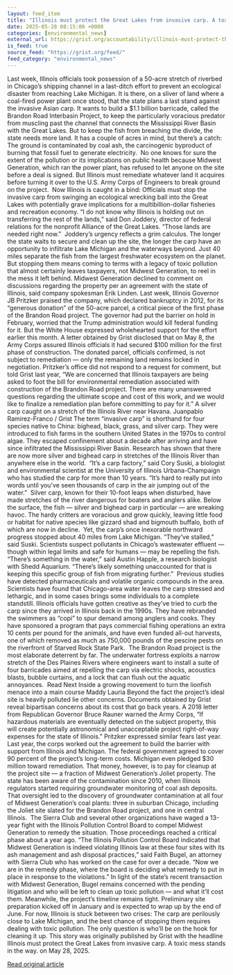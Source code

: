 ```yaml
---
layout: feed_item
title: "Illinois must protect the Great Lakes from invasive carp. A toxic mess stands in the way."
date: 2025-05-28 08:15:00 +0000
categories: [environmental_news]
external_url: https://grist.org/accountability/illinois-must-protect-the-great-lakes-from-invasive-carp-a-toxic-mess-stands-in-the-way/
is_feed: true
source_feed: "https://grist.org/feed/"
feed_category: "environmental_news"
---
```


Last week, Illinois officials took possession of a 50-acre stretch of riverbed in Chicago’s shipping channel in a last-ditch effort to prevent an ecological disaster from reaching Lake Michigan. It is there, on a sliver of land where a coal-fired power plant once stood, that the state plans a last stand against the invasive Asian carp. It wants to build a $1.1 billion barricade, called the Brandon Road Interbasin Project, to keep the particularly voracious predator from muscling past the channel that connects the Mississippi River Basin with the Great Lakes. But to keep the fish from breaching the divide, the state needs more land. It has a couple of acres in mind, but there’s a catch: The ground is contaminated by coal ash, the carcinogenic byproduct of burning that fossil fuel to generate electricity.&nbsp; No one knows for sure the extent of the pollution or its implications on public health because Midwest Generation, which ran the power plant, has refused to let anyone on the site before a deal is signed. But Illinois must remediate whatever land it acquires before turning it over to the U.S. Army Corps of Engineers to break ground on the project.&nbsp; Now Illinois is caught in a bind: Officials must stop the invasive carp from swinging an ecological wrecking ball into the Great Lakes with potentially grave implications for a multibillion-dollar fisheries and recreation economy. “I do not know why Illinois is holding out on transferring the rest of the lands,” said Don Joddery, director of federal relations for the nonprofit Alliance of the Great Lakes. “Those lands are needed right now.&#8221;&nbsp; Joddery’s urgency reflects a grim calculus. The longer the state waits to secure and clean up the site, the longer the carp have an opportunity to infiltrate Lake Michigan and the waterways beyond. Just 40 miles separate the fish from the largest freshwater ecosystem on the planet. But stopping them means coming to terms with a legacy of toxic pollution that almost certainly leaves taxpayers, not Midwest Generation, to reel in the mess it left behind. Midwest Generation declined to comment on discussions regarding the property per an agreement with the state of Illinois, said company spokesman Erik Linden. Last week, Illinois Governor JB Pritzker praised the company, which declared bankruptcy in 2012, for its “generous donation” of the 50-acre parcel, a critical piece of the first phase of the Brandon Road project. The governor had put the barrier on hold in February, worried that the Trump administration would kill federal funding for it. But the White House expressed wholehearted support for the effort earlier this month. A letter obtained by Grist disclosed that on May 8, the Army Corps assured Illinois officials it had secured $100 million for the first phase of construction. The donated parcel, officials confirmed, is not subject to remediation — only the remaining land remains locked in negotiation. Pritzker’s office did not respond to a request for comment, but told Grist last year, “We are concerned that Illinois taxpayers are being asked to foot the bill for environmental remediation associated with construction of the Brandon Road project. There are many unanswered questions regarding the ultimate scope and cost of this work, and we would like to finalize a remediation plan before committing to pay for it.” A silver carp caught on a stretch of the Illinois River near Havana. Juanpablo Ramirez-Franco / Grist The term “invasive carp” is shorthand for four species native to China: bighead, black, grass, and silver carp. They were introduced to fish farms in the southern United States in the 1970s to control algae. They escaped confinement about a decade after arriving and have since infiltrated the Mississippi River Basin. Research has shown that there are now more silver and bighead carp in stretches of the Illinois River than anywhere else in the world.&nbsp; “It&#8217;s a carp factory,” said Cory Suski, a biologist and environmental scientist at the University of Illinois Urbana-Champaign who has studied the carp for more than 10 years. “It&#8217;s hard to really put into words until you&#8217;ve seen thousands of carp in the air jumping out of the water.”&nbsp; Silver carp, known for their 10-foot leaps when disturbed, have made stretches of the river dangerous for boaters and anglers alike. Below the surface, the fish — silver and bighead carp in particular — are wreaking havoc. The hardy critters are voracious and grow quickly, leaving little food or habitat for native species like gizzard shad and bigmouth buffalo, both of which are now in decline.&nbsp; Yet, the carp’s once inexorable northward progress stopped about 40 miles from Lake Michigan. “They&#8217;ve stalled,” said Suski. Scientists suspect pollutants in Chicago’s wastewater effluent — though within legal limits and safe for humans — may be repelling the fish. “There&#8217;s something in the water,” said Austin Happle, a research biologist with Shedd Aquarium. “There&#8217;s likely something unaccounted for that is keeping this specific group of fish from migrating further.”&nbsp; Previous studies have detected pharmaceuticals and volatile organic compounds in the area. Scientists have found that Chicago-area water leaves the carp stressed and lethargic, and in some cases brings some individuals to a complete standstill. Illinois officials have gotten creative as they’ve tried to curb the carp since they arrived in Illinois back in the 1990s. They have rebranded the swimmers as “copi” to spur demand among anglers and cooks. They have sponsored a program that pays commercial fishing operations an extra 10 cents per pound for the animals, and have even funded all-out harvests, one of which removed as much as 750,000 pounds of the pescine pests on the riverfront of Starved Rock State Park.&nbsp; The Brandon Road project is the most elaborate deterrent by far. The underwater fortress exploits a narrow stretch of the Des Plaines Rivers where engineers want to install a suite of four barricades aimed at repelling the carp via electric shocks, acoustics blasts, bubble curtains, and a lock that can flush out the aquatic annoyances.&nbsp; Read Next Inside a growing movement to turn the lionfish menace into a main course Maddy Lauria Beyond the fact the project’s ideal site is heavily polluted lie other concerns. Documents obtained by Grist reveal bipartisan concerns about its cost that go back years. A 2018 letter from Republican Governor Bruce Rauner warned the Army Corps, “If hazardous materials are eventually detected on the subject property, this will create potentially astronomical and unacceptable project right-of-way expenses for the state of Illinois.” Pritzker expressed similar fears last year. Last year, the corps worked out the agreement to build the barrier with support from Illinois and Michigan. The federal government agreed to cover 90 percent of the project’s long-term costs. Michigan even pledged $30 million toward remediation. That money, however, is to pay for cleanup at the project site — a fraction of Midwest Generation’s Joliet property. The state has been aware of the contamination since 2010, when Illinois regulators started requiring groundwater monitoring of coal ash deposits. That oversight led to the discovery of groundwater contamination at all four of Midwest Generation’s coal plants: three in suburban Chicago, including the Joliet site slated for the Brandon Road project, and one in central Illinois.&nbsp; The Sierra Club and several other organizations have waged a 13-year fight with the Illinois Pollution Control Board to compel Midwest Generation to remedy the situation. Those proceedings reached a critical phase about a year ago. “The Illinois Pollution Control Board indicated that Midwest Generation is indeed violating Illinois law at these four sites with its ash management and ash disposal practices,” said Faith Bugel, an attorney with Sierra Club who has worked on the case for over a decade. “Now we are in the remedy phase, where the board is deciding what remedy to put in place in response to the violations.” In light of the state’s recent transaction with Midwest Generation, Bugel remains concerned with the pending litigation and who will be left to clean up toxic pollution — and what it’ll cost them. Meanwhile, the project’s timeline remains tight. Preliminary site preparation kicked off in January and is expected to wrap up by the end of June. For now, Illinois is stuck between two crises: The carp are perilously close to Lake Michigan, and the best chance of stopping them requires dealing with toxic pollution. The only question is who’ll be on the hook for cleaning it up. This story was originally published by Grist with the headline Illinois must protect the Great Lakes from invasive carp. A toxic mess stands in the way. on May 28, 2025.

[Read original article](https://grist.org/accountability/illinois-must-protect-the-great-lakes-from-invasive-carp-a-toxic-mess-stands-in-the-way/)
